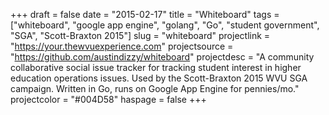 +++
draft = false
date = "2015-02-17"
title = "Whiteboard"
tags = ["whiteboard", "google app engine", "golang", "Go", "student government", "SGA", "Scott-Braxton 2015"]
slug = "whiteboard"
projectlink = "https://your.thewvuexperience.com"
projectsource = "https://github.com/austindizzy/whiteboard"
projectdesc = "A community collaborative social issue tracker for tracking student interest in higher education operations issues. Used by the Scott-Braxton 2015 WVU SGA campaign. Written in Go, runs on Google App Engine for pennies/mo."
projectcolor = "#004D58"
haspage = false
+++